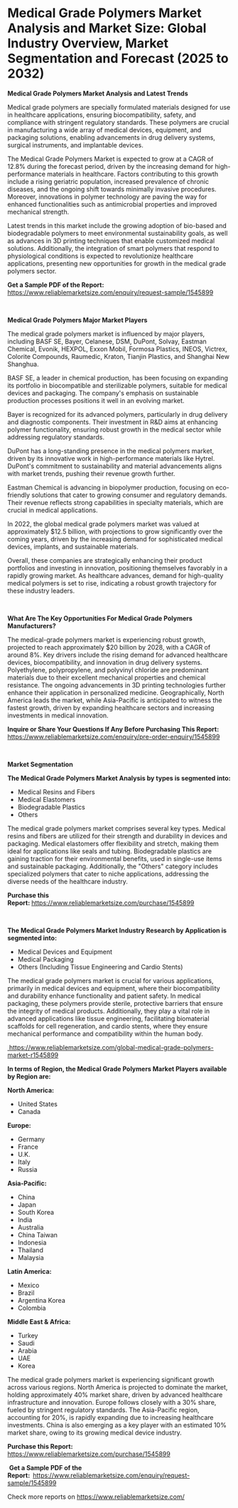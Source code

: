 <p><h1>Medical Grade Polymers Market Analysis and Market Size: Global Industry Overview, Market Segmentation and Forecast (2025 to 2032)</h1></p><p><strong>Medical Grade Polymers Market Analysis and Latest Trends</strong></p>
<p><p>Medical grade polymers are specially formulated materials designed for use in healthcare applications, ensuring biocompatibility, safety, and compliance with stringent regulatory standards. These polymers are crucial in manufacturing a wide array of medical devices, equipment, and packaging solutions, enabling advancements in drug delivery systems, surgical instruments, and implantable devices.</p><p>The Medical Grade Polymers Market is expected to grow at a CAGR of 12.8% during the forecast period, driven by the increasing demand for high-performance materials in healthcare. Factors contributing to this growth include a rising geriatric population, increased prevalence of chronic diseases, and the ongoing shift towards minimally invasive procedures. Moreover, innovations in polymer technology are paving the way for enhanced functionalities such as antimicrobial properties and improved mechanical strength.</p><p>Latest trends in this market include the growing adoption of bio-based and biodegradable polymers to meet environmental sustainability goals, as well as advances in 3D printing techniques that enable customized medical solutions. Additionally, the integration of smart polymers that respond to physiological conditions is expected to revolutionize healthcare applications, presenting new opportunities for growth in the medical grade polymers sector.</p></p>
<p><strong>Get a Sample PDF of the Report:&nbsp;</strong> <a href="https://www.reliablemarketsize.com/enquiry/request-sample/1545899?utm_campaign=2526&utm_medium=2&utm_source=Github&utm_content=ia&utm_term=04032025&utm_id=medical-grade-polymers">https://www.reliablemarketsize.com/enquiry/request-sample/1545899</a></p>
<p>&nbsp;</p>
<p><strong>Medical Grade Polymers Major Market Players</strong></p>
<p><p>The medical grade polymers market is influenced by major players, including BASF SE, Bayer, Celanese, DSM, DuPont, Solvay, Eastman Chemical, Evonik, HEXPOL, Exxon Mobil, Formosa Plastics, INEOS, Victrex, Colorite Compounds, Raumedic, Kraton, Tianjin Plastics, and Shanghai New Shanghua. </p><p>BASF SE, a leader in chemical production, has been focusing on expanding its portfolio in biocompatible and sterilizable polymers, suitable for medical devices and packaging. The company's emphasis on sustainable production processes positions it well in an evolving market. </p><p>Bayer is recognized for its advanced polymers, particularly in drug delivery and diagnostic components. Their investment in R&D aims at enhancing polymer functionality, ensuring robust growth in the medical sector while addressing regulatory standards.</p><p>DuPont has a long-standing presence in the medical polymers market, driven by its innovative work in high-performance materials like Hytrel. DuPont's commitment to sustainability and material advancements aligns with market trends, pushing their revenue growth further.</p><p>Eastman Chemical is advancing in biopolymer production, focusing on eco-friendly solutions that cater to growing consumer and regulatory demands. Their revenue reflects strong capabilities in specialty materials, which are crucial in medical applications.</p><p>In 2022, the global medical grade polymers market was valued at approximately $12.5 billion, with projections to grow significantly over the coming years, driven by the increasing demand for sophisticated medical devices, implants, and sustainable materials.</p><p>Overall, these companies are strategically enhancing their product portfolios and investing in innovation, positioning themselves favorably in a rapidly growing market. As healthcare advances, demand for high-quality medical polymers is set to rise, indicating a robust growth trajectory for these industry leaders.</p></p>
<p>&nbsp;</p>
<p><strong>What Are The Key Opportunities For Medical Grade Polymers Manufacturers?</strong></p>
<p><p>The medical-grade polymers market is experiencing robust growth, projected to reach approximately $20 billion by 2028, with a CAGR of around 8%. Key drivers include the rising demand for advanced healthcare devices, biocompatibility, and innovation in drug delivery systems. Polyethylene, polypropylene, and polyvinyl chloride are predominant materials due to their excellent mechanical properties and chemical resistance. The ongoing advancements in 3D printing technologies further enhance their application in personalized medicine. Geographically, North America leads the market, while Asia-Pacific is anticipated to witness the fastest growth, driven by expanding healthcare sectors and increasing investments in medical innovation.</p></p>
<p><strong>Inquire or Share Your Questions If Any Before Purchasing This Report:</strong> <a href="https://www.reliablemarketsize.com/enquiry/pre-order-enquiry/1545899?utm_campaign=2526&utm_medium=2&utm_source=Github&utm_content=ia&utm_term=04032025&utm_id=medical-grade-polymers">https://www.reliablemarketsize.com/enquiry/pre-order-enquiry/1545899</a></p>
<p>&nbsp;</p>
<p><strong>Market Segmentation</strong></p>
<p><strong>The Medical Grade Polymers Market Analysis by types is segmented into:</strong></p>
<p><ul><li>Medical Resins and Fibers</li><li>Medical Elastomers</li><li>Biodegradable Plastics</li><li>Others</li></ul></p>
<p><p>The medical grade polymers market comprises several key types. Medical resins and fibers are utilized for their strength and durability in devices and packaging. Medical elastomers offer flexibility and stretch, making them ideal for applications like seals and tubing. Biodegradable plastics are gaining traction for their environmental benefits, used in single-use items and sustainable packaging. Additionally, the "Others" category includes specialized polymers that cater to niche applications, addressing the diverse needs of the healthcare industry.</p></p>
<p><strong>Purchase this Report:&nbsp;</strong><a href="https://www.reliablemarketsize.com/purchase/1545899?utm_campaign=2526&utm_medium=2&utm_source=Github&utm_content=ia&utm_term=04032025&utm_id=medical-grade-polymers">https://www.reliablemarketsize.com/purchase/1545899</a></p>
<p>&nbsp;</p>
<p><strong>The Medical Grade Polymers Market Industry Research by Application is segmented into:</strong></p>
<p><ul><li>Medical Devices and Equipment</li><li>Medical Packaging</li><li>Others (Including Tissue Engineering and Cardio Stents)</li></ul></p>
<p><p>The medical grade polymers market is crucial for various applications, primarily in medical devices and equipment, where their biocompatibility and durability enhance functionality and patient safety. In medical packaging, these polymers provide sterile, protective barriers that ensure the integrity of medical products. Additionally, they play a vital role in advanced applications like tissue engineering, facilitating biomaterial scaffolds for cell regeneration, and cardio stents, where they ensure mechanical performance and compatibility within the human body.</p></p>
<p><a href="https://www.reliablemarketsize.com/global-medical-grade-polymers-market-r1545899?utm_campaign=2526&utm_medium=2&utm_source=Github&utm_content=ia&utm_term=04032025&utm_id=medical-grade-polymers">&nbsp;https://www.reliablemarketsize.com/global-medical-grade-polymers-market-r1545899</a></p>
<p><strong>In terms of Region, the Medical Grade Polymers Market Players available by Region are:</strong></p>
<p>
    <p> <strong> North America: </strong>
        <ul>
            <li>United States</li>
            <li>Canada</li>
        </ul>
        </p> 
    <p> <strong> Europe: </strong>
        <ul>
            <li>Germany</li>
            <li>France</li>
            <li>U.K.</li>
            <li>Italy</li>
            <li>Russia</li>
        </ul>
        </p> 
    <p> <strong> Asia-Pacific: </strong>
        <ul>
            <li>China</li>
            <li>Japan</li>
            <li>South Korea</li>
            <li>India</li>
            <li>Australia</li>
            <li>China Taiwan</li>
            <li>Indonesia</li>
            <li>Thailand</li>
            <li>Malaysia</li>
        </ul>
        </p> 
    <p> <strong> Latin America: </strong>
        <ul>
            <li>Mexico</li>
            <li>Brazil</li>
            <li>Argentina Korea</li>
            <li>Colombia</li>
        </ul>
        </p> 
    <p> <strong> Middle East & Africa: </strong>
        <ul>
            <li>Turkey</li>
            <li>Saudi</li>
            <li>Arabia</li>
            <li>UAE</li>
            <li>Korea</li>
        </ul>
    </p>
    </p>
<p><p>The medical grade polymers market is experiencing significant growth across various regions. North America is projected to dominate the market, holding approximately 40% market share, driven by advanced healthcare infrastructure and innovation. Europe follows closely with a 30% share, fueled by stringent regulatory standards. The Asia-Pacific region, accounting for 20%, is rapidly expanding due to increasing healthcare investments. China is also emerging as a key player with an estimated 10% market share, owing to its growing medical device industry.</p></p>
<p><strong>Purchase this Report: </strong><a href="https://www.reliablemarketsize.com/purchase/1545899?utm_campaign=2526&utm_medium=2&utm_source=Github&utm_content=ia&utm_term=04032025&utm_id=medical-grade-polymers">https://www.reliablemarketsize.com/purchase/1545899</a></p>
<p>&nbsp;<strong>Get a Sample PDF of the Report:&nbsp;&nbsp;</strong><a href="https://www.reliablemarketsize.com/enquiry/request-sample/1545899?utm_campaign=2526&utm_medium=2&utm_source=Github&utm_content=ia&utm_term=04032025&utm_id=medical-grade-polymers">https://www.reliablemarketsize.com/enquiry/request-sample/1545899</a></p>
<p><strong></strong></p>
<p>Check more reports on <a href="https://www.reliablemarketsize.com/?utm_campaign=2526&utm_medium=2&utm_source=Github&utm_content=ia&utm_term=04032025&utm_id=medical-grade-polymers">https://www.reliablemarketsize.com/</a></p>
